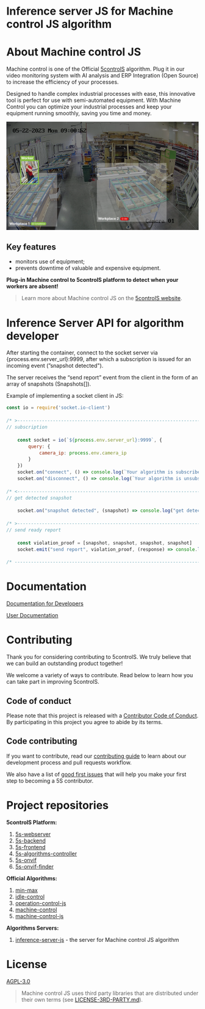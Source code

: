 # Inference server JS for Machine control JS algorithm

# About Machine control JS
Machine control is one of the Official [5controlS](https://5controls.com/) algorithm. Plug it in our video monitoring system with AI analysis and ERP Integration (Open Source) to increase the efficiency of your processes.

Designed to handle complex industrial processes with ease, this innovative tool is perfect for use with semi-automated equipment. With Machine Control you can optimize your industrial processes and keep your equipment running smoothly, saving you time and money.

![Machine-control](https://github.com/5sControl/5s-user-documentation/blob/main/assets/Machine-control.png)

## Key features

- monitors use of equipment;
- prevents downtime of valuable and expensive equipment.

**Plug-in Machine control to 5controlS platform to detect when your workers are absent!**

> Learn more about Machine control JS on the [5controlS website](https://5controls.com/solutions/machine-control).

# Inference Server API for algorithm developer
After starting the container, connect to the socket server via {process.env.server_url}:9999, after which a subscription is issued for an incoming event (”snapshot detected").

The server receives the “send report” event from the client in the form of an array of snapshots (Snapshots[]).

Example of implementing a socket client in JS:

```js
const io = require('socket.io-client')

/* >-----------------------------------------------------------------------------------------------> **/
// subscription

    const socket = io(`${process.env.server_url}:9999`, {
        query: {
            camera_ip: process.env.camera_ip
        }
    })
    socket.on("connect", () => console.log(`Your algorithm is subscribed to the inference server`))
    socket.on("disconnect", () => console.log(`Your algorithm is unsubscribed to the inference server`))

/* <----------------------------------------------------------------------------------------------< **/
// get detected snapshot

    socket.on("snapshot detected", (snapshot) => console.log("get detected snapshot"))

/* >----------------------------------------------------------------------------------------------> **/
// send ready report

    const violation_proof = [snapshot, snapshot, snapshot, snapshot]
    socket.emit("send report", violation_proof, (response) => console.log(response.status))

/* ------------------------------------------------------------------------------------------------- **/
```

# **Documentation**

[Documentation for Developers](https://github.com/5sControl/5s-dev-documentation/wiki)

[User Documentation](https://github.com/5sControl/Manufacturing-Automatization-Enterprise/wiki)

# **Contributing**
Thank you for considering contributing to 5controlS. We truly believe that we can build an outstanding product together!

We welcome a variety of ways to contribute. Read below to learn how you can take part in improving 5controlS.

## **Code of conduct**

Please note that this project is released with a [Contributor Code of Conduct](CODE_OF_CONDUCT.md). By participating in this project you agree to abide by its terms.

## Code contributing

If you want to contribute, read  our [contributing guide](CONTRIBUTING.md) to learn about our development process and pull requests workflow.

We also have a list of [good first issues](https://github.com/5sControl/inference-server-js/issues?q=is%3Aopen+is%3Aissue+label%3A%22good+first+issue%22) that will help you make your first step to beсoming a 5S contributor.

# **Project repositories**

**5controlS Platform:**
1. [5s-webserver](https://github.com/5sControl/5s-webserver)
2. [5s-backend](https://github.com/5sControl/5s-backend)
3. [5s-frontend](https://github.com/5sControl/5s-frontend)
4. [5s-algorithms-controller](https://github.com/5sControl/5s-algorithms-controller)
5. [5s-onvif](https://github.com/5sControl/5s-onvif)
6. [5s-onvif-finder](https://github.com/5sControl/5s-onvif-finder)
  
**Official Algorithms:**
1. [min-max](https://github.com/5sControl/min-max)
2. [idle-control](https://github.com/5sControl/idle-control)
3. [operation-control-js](https://github.com/5sControl/operation-control-js)
4. [machine-control](https://github.com/5sControl/machine-control)
5. [machine-control-js](https://github.com/5sControl/machine-control-js)

**Algorithms Servers:**
1. [inference-server-js](https://github.com/5sControl/inference-server-js) - the server for Machine control JS algorithm

# **License**
[AGPL-3.0](LICENSE)

> Machine control JS uses third party libraries that are distributed under their own terms (see [LICENSE-3RD-PARTY.md](https://github.com/5sControl/inference-server-js/blob/main/LICENSE-3RD-PARTY.md)).<br>

<br>
<div align="center">
  <a href="https://5controls.com/" style="text-decoration:none;">
    <img src="https://github.com/5sControl/Manufacturing-Automatization-Enterprise/blob/3bafa5805821a34e8b825df7cc78e00543fd7a58/assets/Property%201%3DVariant4.png" width="10%" alt="" /></a> 
  <img src="https://github.com/5sControl/5s-backend/assets/131950264/d48bcf5c-8aa6-42c4-a47d-5548ae23940d" width="3%" alt="" />
  <a href="https://github.com/5sControl" style="text-decoration:none;">
    <img src="https://github.com/5sControl/Manufacturing-Automatization-Enterprise/blob/3bafa5805821a34e8b825df7cc78e00543fd7a58/assets/github.png" width="4%" alt="" /></a>
  <img src="https://github.com/5sControl/5s-backend/assets/131950264/d48bcf5c-8aa6-42c4-a47d-5548ae23940d" width="3%" alt="" />
  <a href="https://www.youtube.com/@5scontrol" style="text-decoration:none;">
    <img src="https://github.com/5sControl/Manufacturing-Automatization-Enterprise/blob/ebf176c81fdb62d81b2555cb6228adc074f60be0/assets/youtube%20(1).png" width="5%" alt="" /></a>
</div>

